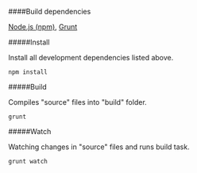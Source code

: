 ####Build dependencies

[Node.js (npm)](https://nodejs.org/en/), [Grunt](http://gruntjs.com/)

#####Install

Install all development dependencies listed above.

    npm install

#####Build

Compiles "source" files into "build" folder.

    grunt

#####Watch

Watching changes in "source" files and runs build task.

    grunt watch
